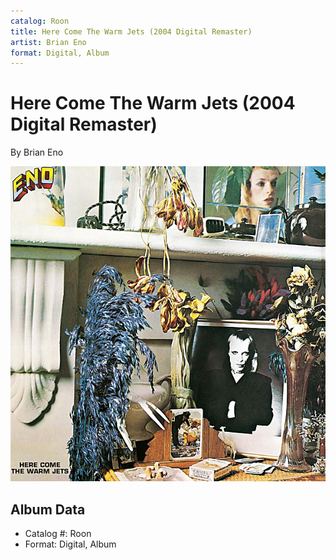 ```yaml
---
catalog: Roon
title: Here Come The Warm Jets (2004 Digital Remaster)
artist: Brian Eno
format: Digital, Album
---
```


# Here Come The Warm Jets (2004 Digital Remaster)

By Brian Eno

![](../../assets/albumcovers/Brian_Eno-Here_Come_The_Warm_Jets_2004_Digital_Remaster.png)

## Album Data

- Catalog #: Roon
- Format: Digital, Album

